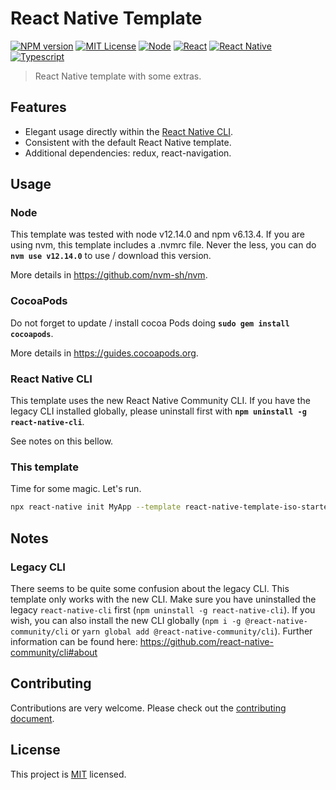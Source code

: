 # React Native Template

[![NPM version](https://img.shields.io/npm/v/react-native-template-iso-starter?logo=npm&color=CB0000)](https://www.npmjs.com/package/react-native-template-iso-starter)
[![MIT License](https://img.shields.io/npm/l/react-native-template-iso-starter)](https://opensource.org/licenses/MIT)
[![Node](https://img.shields.io/badge/node-12.14.0-1A5D00?logo=node.js)](https://nodejs.org/)
[![React](https://img.shields.io/badge/react-16.9.0-68D3FC?logo=react)](https://reactjs.org/)
[![React Native](https://img.shields.io/badge/react--native-0.61.5-68D3FC?logo=react)](https://facebook.github.io/react-native/)
[![Typescript](https://img.shields.io/badge/typescript-3.7.3-007ACC?logo=typescript)](https://www.typescriptlang.org/)


> React Native template with some extras.

## Features

- Elegant usage directly within the [React Native CLI](https://github.com/react-native-community/cli).
- Consistent with the default React Native template.
- Additional dependencies: redux, react-navigation.

## Usage

### Node
This template was tested with node v12.14.0 and npm v6.13.4.
If you are using nvm, this template includes a .nvmrc file. Never the less, you can do **`nvm use v12.14.0`** to use / download this version.

More details in https://github.com/nvm-sh/nvm.

### CocoaPods
Do not forget to update / install cocoa Pods doing **`sudo gem install cocoapods`**.

More details in https://guides.cocoapods.org.

### React Native CLI
This template uses the new React Native Community CLI. If you have the legacy CLI installed globally, please uninstall first with **`npm uninstall -g react-native-cli`**.

See notes on this bellow.

### This template
Time for some magic. Let's run.

```sh
npx react-native init MyApp --template react-native-template-iso-starter
```

## Notes

### Legacy CLI
There seems to be quite some confusion about the legacy CLI. This template only works with the new CLI. Make sure you have uninstalled the legacy `react-native-cli` first (`npm uninstall -g react-native-cli`). If you wish, you can also install the new CLI globally (`npm i -g @react-native-community/cli` or `yarn global add @react-native-community/cli`).
Further information can be found here: https://github.com/react-native-community/cli#about

## Contributing

Contributions are very welcome. Please check out the [contributing document](CONTRIBUTING.md).

## License

This project is [MIT](LICENSE) licensed.
